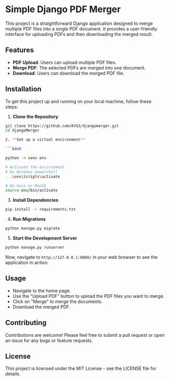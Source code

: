 # Simple Django PDF Merger

This project is a straightforward Django application designed to merge multiple PDF files into a single PDF document. It provides a user-friendly interface for uploading PDFs and then downloading the merged result.

## Features

- **PDF Upload**: Users can upload multiple PDF files.
- **Merge PDF**: The selected PDFs are merged into one document.
- **Download**: Users can download the merged PDF file.

## Installation

To get this project up and running on your local machine, follow these steps:

1. **Clone the Repository**

```bash
git clone https://github.com/AYG3/djangomerger.git
cd djangoMerger

2. **Set up a virtual environment**

```bash

python -m venv env

# Activate the environment
# On Windows powershell
. .\env\Scripts\activate

# On Unix or MacOS
source env/bin/activate
```

3. **Install Dependencies**

```bash
pip install -r requirements.txt
```

4. **Run Migrations**

```bash
python manage.py migrate
```

5. **Start the Development Server**

```bash
python manage.py runserver
```

Now, navigate to `http://127.0.0.1:8000/` in your web browser to see the application in action.

## Usage

- Navigate to the home page.
- Use the "Upload PDF" button to upload the PDF files you want to merge.
- Click on "Merge" to merge the documents.
- Download the merged PDF.

## Contributing

Contributions are welcome! Please feel free to submit a pull request or open an issue for any bugs or feature requests.

## License

This project is licensed under the MIT License - see the LICENSE file for details.
```

